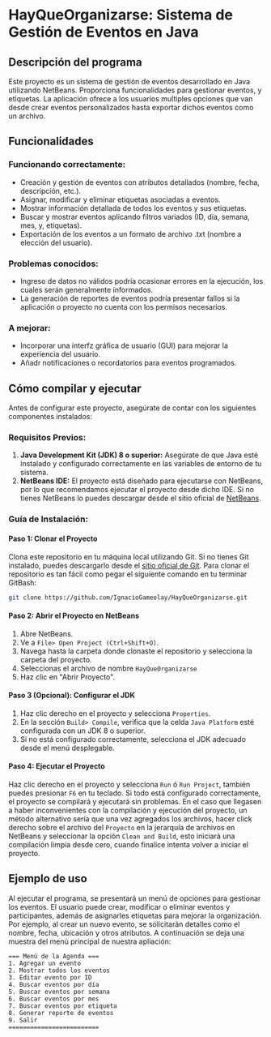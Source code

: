 # HayQueOrganizarse: Sistema de Gestión de Eventos en Java

## Descripción del programa

Este proyecto es un sistema de gestión de eventos desarrollado en Java utilizando NetBeans. Proporciona funcionalidades para gestionar eventos, y etiquetas. La aplicación ofrece a los usuarios multiples opciones que van desde crear eventos personalizados hasta exportar dichos eventos como un archivo.
## Funcionalidades

### Funcionando correctamente:

- Creación y gestión de eventos con atributos detallados (nombre, fecha, descripción, etc.).
- Asignar, modificar y eliminar etiquetas asociadas a eventos.
- Mostrar información detallada de todos los eventos y sus etiquetas.
- Buscar y mostrar eventos aplicando filtros variados (ID, día, semana, mes, y, etiquetas).
- Exportación de los eventos a un formato de archivo .txt (nombre a elección del usuario).

### Problemas conocidos:

- Ingreso de datos no válidos podría ocasionar errores en la ejecución, los cuales serán generalmente informados.
- La generación de reportes de eventos podría presentar fallos si la aplicación o proyecto no cuenta con los permisos necesarios.

### A mejorar:

- Incorporar una interfz gráfica de usuario (GUI) para mejorar la experiencia del usuario.
- Añadr notificaciones o recordatorios para eventos programados.

## Cómo compilar y ejecutar

Antes de configurar este proyecto, asegúrate de contar con los siguientes componentes instalados:

### Requisitos Previos:

1. **Java Development Kit (JDK) 8 o superior:** Asegúrate de que Java esté instalado y configurado correctamente en las variables de entorno de tu sistema.
2. **NetBeans IDE:** El proyecto está diseñado para ejecutarse con NetBeans, por lo que recomendamos ejecutar el proyecto desde dicho IDE. Si no tienes NetBeans lo puedes descargar desde el sitio oficial de [NetBeans](https://netbeans.apache.org/download/index.html).

### Guía de Instalación:

#### Paso 1: Clonar el Proyecto

Clona este repositorio en tu máquina local utilizando Git. Si no tienes Git instalado, puedes descargarlo desde el [sitio oficial de Git](https://git-scm.com/downloads). Para clonar el repositorio es tan fácil como pegar el siguiente comando en tu terminar GitBash:

```bash
git clone https://github.com/IgnacioGameolay/HayQueOrganizarse.git
```

#### Paso 2: Abrir el Proyecto en NetBeans

1. Abre NetBeans.
2. Ve a `File> Open Project (Ctrl+Shift+O)`.
3. Navega hasta la carpeta donde clonaste el repositorio y selecciona la carpeta del proyecto.
4. Seleccionas el archivo de nombre `HayQueOrganizarse`
5. Haz clic en "Abrir Proyecto".

#### Paso 3 (Opcional): Configurar el JDK

1. Haz clic derecho en el proyecto y selecciona `Properties`.
2. En la sección `Build> Compile`, verifica que la celda `Java Platform` esté configurada con un JDK 8 o superior.
3. Si no está configurado correctamente, selecciona el JDK adecuado desde el menú desplegable.

#### Paso 4: Ejecutar el Proyecto

Haz clic derecho en el proyecto y selecciona `Run` ó `Run Project`, también puedes presionar `F6` en tu teclado. Si todo está configurado correctamente, el proyecto se compilará y ejecutará sin problemas. En el caso que llegasen a haber inconvenientes con la compilación y ejecución del proyecto, un método alternativo sería que una vez agregados los archivos, hacer click derecho sobre el archivo del `Proyecto` en la jerarquía de archivos en NetBeans y seleccionar la opción `Clean and Build`, esto iniciará una compilación limpia desde cero, cuando finalice intenta volver a iniciar el proyecto.


## Ejemplo de uso

Al ejecutar el programa, se presentará un menú de opciones para gestionar los eventos. El usuario puede crear, modificar o eliminar eventos y participantes, además de asignarles etiquetas para mejorar la organización. Por ejemplo, al crear un nuevo evento, se solicitarán detalles como el nombre, fecha, ubicación y otros atributos. A continuación se deja una muestra del menú principal de nuestra apliación:
```
=== Menú de la Agenda ===
1. Agregar un evento
2. Mostrar todos los eventos
3. Editar evento por ID
4. Buscar eventos por día
5. Buscar eventos por semana
6. Buscar eventos por mes
7. Buscar eventos por etiqueta
8. Generar reporte de eventos
9. Salir
=========================
```